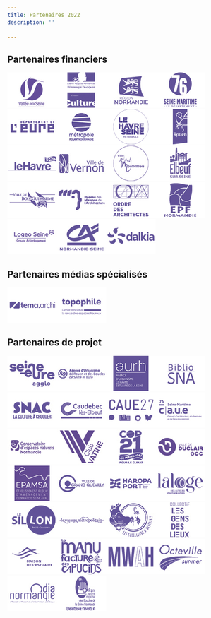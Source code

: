 ```yaml
---
title: Partenaires 2022
description: ''

---
```

## Partenaires financiers

![](/files/1_vallee_de_seine.jpg)![](/files/2_drac_normandie.jpg)![](/files/3_region_normandie.jpg)![](/files/4_departement_76.jpg)![](/files/5_departement_27.jpg)![](/files/6_metropole_rouen_normandie.jpg)![](/files/7_le_havre_seine_metropole.jpg)![](/files/8_rouen.jpg)![](/files/9_le_havre-2.jpg)![](/files/10_vernon-2.jpg)![](/files/11_montivilliers.jpg)![](/files/12_elbeuf.jpg)![](/files/13_bois_guillaume-1.jpg)![](/files/14_rma-1.jpg)![](/files/15_cnoa.jpg)![](/files/16_epfn.jpg)![](/files/17_logeo_seine-1.jpg)![](/files/18_ca_normandie_seine-1.jpg)![](/files/19_dalkia-1.jpg) 

## Partenaires médias spécialisés

![](/files/35_tema.jpg)![](/files/36_topophile.jpg)

## Partenaires de projet

![](/files/1_agglo-seine-eure.jpg)![](/files/2_aurbse.jpg)![](/files/3_aurh.jpg)![](/files/4_bibliosna.jpg)![](/files/4_snac-la-culture-a-croquer.jpg)![](/files/5_caudebec.jpg)![](/files/6_caue_27.jpg)![](/files/7_caue_76.jpg)![](/files/8_cen_normandie.jpg)![](/files/9_club_vatine.jpg)![](/files/10_cop21.jpg)![](/files/11_duclair.jpg)![](/files/12_epamsa.jpg)![](/files/13_grand_quevilly.jpg)![](/files/14_haropa.jpg)![](/files/15_la_loge.jpg)![](/files/16_le_sillon.jpg)![](/files/17_le_voyage_metropolitain.jpg)![](/files/18_le_cuilleurs_dhistoire.jpg)![](/files/19_lgdl.jpg)![](/files/20_maison_de_l_estuaire.jpg)![](/files/21_lmdc.jpg)![](/files/22_mwah.jpg)![](/files/23_octeville.jpg)![](/files/24_odia.jpg)![](/files/25_pnrbsm.jpg)